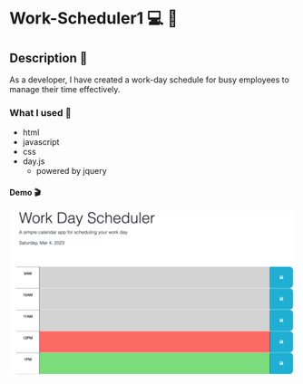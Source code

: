 # Work-Scheduler1 :computer: :calendar:

## Description :closed_book:
As a developer, I have created a work-day schedule for busy employees to manage their time effectively. 

### What I used :floppy_disk:
* html 
* javascript 
* css
* day.js
   * powered by jquery  

#### Demo :clapper:

![landing page](./assets/work-day-sched-1.png)
